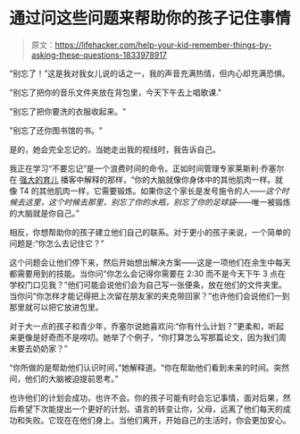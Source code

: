 # 通过问这些问题来帮助你的孩子记住事情

> 原文：<https://lifehacker.com/help-your-kid-remember-things-by-asking-these-questions-1833978917>

“别忘了！”这是我对我女儿说的话之一，我的声音充满热情，但内心却充满恐惧。



"别忘了把你的音乐文件夹放在背包里，今天下午去上唱歌课."

"别忘了把你要洗的衣服收起来。"

"别忘了还你图书馆的书。"

是的，她会完全忘记的，当她走出我的视线时，我告诉自己。

我正在学习“不要忘记”是一个浪费时间的命令。正如时间管理专家莱斯利·乔塞尔在 [强大的育儿](https://mightyparenting.podbean.com/e/parenting-problem-the-surprising-solution-might-be-time-management-for-teens-leslie-josel-episode-21/) 播客中解释的那样，“你的大脑就像你身体中的其他肌肉一样。就像 T4 的其他肌肉一样，它需要锻炼。如果你这个家长是发号施令的人——*这个时候去这里，这个时候去那里，别忘了你的水瓶，别忘了你的足球袋*——唯一被锻炼的大脑就是你自己。”

相反，你想帮助你的孩子建立他们自己的联系。对于更小的孩子来说，一个简单的问题是:“你怎么去记住它？”

这个问题会让他们停下来，然后开始想出解决方案——这是一项他们在余生中每天都需要用到的技能。当你问“你怎么会记得你需要在 2:30 而不是今天下午 3 点在学校门口见我？”他们可能会说他们会为自己写一张便条，放在他们的文件夹里。当你问“你怎样才能记得把上次留在朋友家的夹克带回家？”也许他们会说他们一到那里就可以把它放进包里。

对于大一点的孩子和青少年，乔塞尔说她喜欢问:“你有什么计划？”更柔和，听起来更像是好奇而不是唠叨。她举了个例子，“你打算怎么写那篇论文，因为我们周末要去奶奶家？”

“你所做的是帮助他们认识时间，”她解释道。“你在帮助他们看到未来的时间。突然间，他们的大脑被迫提前思考。”

也许他们的计划会成功，也许不会。你的孩子可能有时会忘记事情，面对后果，然后希望下次能提出一个更好的计划。语言的转变让你，父母，远离了他们每天的成功和失败。它现在在他们身上。当他们离开，开始自己的生活时，你会更加安心。